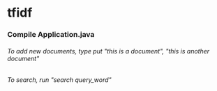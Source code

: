 # tfidf


### Compile Application.java 
###### To add new documents, type put "this is a document", "this is another document" 
###### To search, run "search query_word" 
